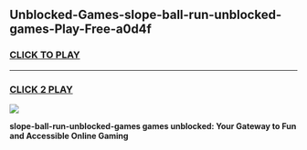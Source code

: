
## Unblocked-Games-slope-ball-run-unblocked-games-Play-Free-a0d4f
<h3>
<a href="https://premium76.site?title=slope-ball-run-unblocked-games&ref=19M">CLICK TO PLAY</a></h3>
<hr>

<h3>
<a href="https://premium76.site?title=slope-ball-run-unblocked-games&ref=19M">CLICK 2 PLAY</a>
  
</h3>

<a href="https://premium76.site?title=slope-ball-run-unblocked-games&ref=19M"><img src="https://clearcache.store/games.png"></a>


**slope-ball-run-unblocked-games games unblocked: Your Gateway to Fun and Accessible Online Gaming**
